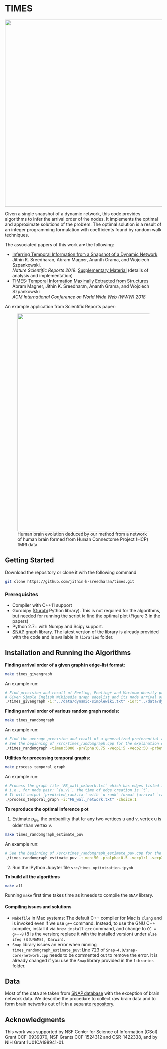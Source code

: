 # TIMES
<!-- ![image](https://user-images.githubusercontent.com/19230005/53579065-e0fdf500-3b46-11e9-9437-6471a42f26f4.png) -->
<img src="https://user-images.githubusercontent.com/19230005/53579065-e0fdf500-3b46-11e9-9437-6471a42f26f4.png" width="600">


Given a single snapshot of a dynamic network, this code provides algorithms to infer the arrival order of the nodes.
It implements the optimal and approximate solutions of the problem. The optimal solution is a result of an integer programming formulation with coefficients found by random walk techniques.

The associated papers of this work are the following:
* [Inferring Temporal Information from a Snapshot of a Dynamic Network](https://rdcu.be/boQ5z)\
Jithin K. Sreedharan, Abram Magner, Ananth Grama, and Wojciech Szpankowski.\
_Nature Scientific Reports 2019_. [Supplementary Material](https://static-content.springer.com/esm/art%3A10.1038%2Fs41598-019-38912-0/MediaObjects/41598_2019_38912_MOESM1_ESM.pdf) (details of analysis and implementation)
* [TIMES: Temporal Information Maximally Extracted from Structures](https://dl.acm.org/citation.cfm?id=3186105)\
Abram Magner, Jithin K. Sreedharan, Ananth Grama, and Wojciech Szpankowski\
_ACM International Conference on World Wide Web (WWW) 2018_

An example application from Scientific Reports paper:
<figure>
<img src="https://user-images.githubusercontent.com/19230005/53579668-fcb5cb00-3b47-11e9-8e39-dfd186865462.png" width="700">
<figcaption>
Human brain evolution deduced by our method from a network of human brain formed from Human Connectome Project (HCP) fMRI data.
</figcaption>
</figure>

## Getting Started
Download the repository or clone it with the following command
```bash
git clone https://github.com/jithin-k-sreedharan/times.git
```

### Prerequisites
- Compiler with C++11 support
- Gurobipy ([Gurobi](http://www.gurobi.com/) Python library). This is not required for the algorithms, but needed for running the script to find the optimal plot (Figure 3 in the papers)
- Python 2.7+ with Numpy and Scipy support.
- [SNAP](https://snap.stanford.edu/snap/index.html) graph library. The latest version of the library is already provided with the code and is available in `libraries` folder.

## Installation and Running the Algorithms
**Finding arrival order of a given graph in edge-list format:**
```bash
make times_givengraph
```
An example run:
```bash
# Find precision and recall of Peeling, Peeling+ and Maximum density precision-1 estimator
# Given Simple English Wikipedia graph edgelist and its node arrival order file
./times_givengraph -i:"../data/dynamic-simplewiki.txt" -ior:"../data/dynamic-simplewiki_data.csv" -choice:1
```
**Finding arrival order of various random graph models:**
```bash
make times_randomgraph
```
<!-- We use a generalized preferential attachment generator with parameters as follows
- `timen`: Total time-steps of the procedure
- `pralpha`: With this probability a new node will be added; with probbaility `(1-pralpha)`, new edges will be added between existing nodes.
- `vecp1`: Lower end of uniform distrbution for `m` (number of edges each new node brings into the graph) when a new node is added.
- `vecp2`: Upper end of uniform distrbution for `m` (number of edges each new node brings into the graph) when a new node is added.
- `prbeta`: With this probability end points of edges of the new node will be selected preferentially; with probability `(1-prbeta)` ebdpoints of edges of new node will be choosen uniformly at random.
- `vecq1`: Lower end of uniform distrbution for `m` (number of edges each new node brings into the graph) when edges between existing nodes are added;
- `vecq2`: Upper end of uniform distrbution for `m` (number of edges each new node brings into the graph) when edges between existing nodes are added.
- `prdelta`: With this probability,When adding edges between exisiting nodes, slource node be selected preferentially.
- `prgamma`: With this probability, when adding edges between exisiting nodes, Terminal node will be selected preferentially
 -->
 An example run:
```bash
# Find the average precision and recall of a generalized preferential attachment graph model
# See the beginning of /src/times_randomgraph.cpp for the explanation of parameters.
./times_randomgraph -timen:5000 -pralpha:0.75 -vecp1:5 -vecp2:50 -prbeta:0.5 -vecq1:5 -vecq2:50  -prdelta:0.5 -prgamma:0.5 -noruns:1000 -choice:0
```
**Utilities for processing temporal graphs:**
```bash
make process_temporal_graph
```
An example run:
```bash
# Process the graph file `FB_wall_network.txt` which has edges listed in `u v t` format per line
# i.e., for node pair: `(u,v)`, the time of edge creation is `t`.
# It will output `predicted_rank.txt` with `u rank` format (arrival `rank` for node `u`) per line.
./process_temporal_graph -i:"FB_wall_network.txt" -choice:1
```
**To reproduce the optimal inference plot**
1. Estimate p<sub>uv</sub>, the probability that for any two vertices u and v, vertex u is older than vertex v.
  ```bash
  make times_randomgraph_estimate_puv
  ```
  An example run:
  ```bash
  # See the beginning of /src/times_randomgraph_estimate_puv.cpp for the explanation of parameters.
  ./times_randomgraph_estimate_puv -timen:50 -pralpha:0.5 -vecp1:1 -vecp2:8 -prbeta:0.5 -vecq1:1 -vecq2:8  -prdelta:0.5 -prgamma:0.5 -noruns:100 -norunsMC:100 -choice:3
  ```
2. Run the IPython Jupyter file `src/times_optimization.ipynb`

**To build all the algorithms**
```bash
make all
```
Running `make` first time takes time as it needs to compile the `SNAP` library.

#### Compiling issues and solutions
- `Makefile` in Mac systems: The default C++ compiler for Mac is `clang` and is invoked even if we use `g++` command. Instead, to use the GNU C++ compiler, install it via `brew install gcc` command, and change to `CC = g++-8` (8 is the version; replace it with the installed version) under `else ifeq ($(UNAME), Darwin)`.
- `Snap` library issues an error when running `times_randomgraph_estimate_puv`: Line 723 of `Snap-4.0/snap-core/network.cpp` needs to be commented out to remove the error. It is already changed if you use the `Snap` library provided in the `libraries` folder.

## Data
Most of the data are taken from [SNAP database](https://snap.stanford.edu/data/index.html) with the exception of brain network data. We describe the procedure to collect raw brain data and to form brain networks out of it in a separate [repository](https://github.com/jithin-k-sreedharan/data_human_brain_networks).

## Acknowledgments
This work was supported by NSF Center for Science of Information (CSoI) Grant CCF-0939370, NSF Grants CCF-1524312 and CSR-1422338, and by NIH Grant 1U01CA198941-01.
<!-- For the brain Connectome data, please download the brain connectome data from [here](link). The data is cleaned matrix version of the original human connectome project data. The code to clean the data is available here.
 -->
